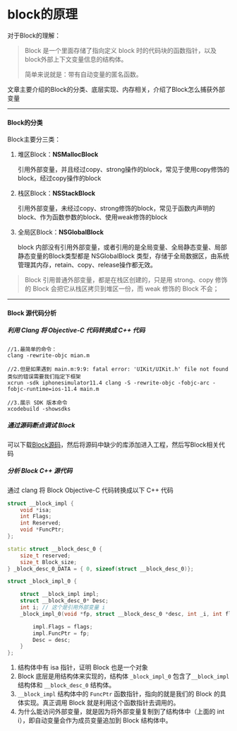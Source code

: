 # block的原理

对于Block的理解：

> Block 是一个里面存储了指向定义 block 时的代码块的函数指针，以及block外部上下文变量信息的结构体。
>
> 简单来说就是：带有自动变量的匿名函数。

文章主要介绍的Block的分类、底层实现、内存相关，介绍了Block怎么捕获外部变量

-----

#### Block的分类

Block主要分三类：

1. 堆区Block：**NSMallocBlock**

   引用外部变量，并且经过copy、strong操作的block，常见于使用copy修饰的block，经过copy操作的block

2. 栈区Block：**NSStackBlock**

   引用外部变量，未经过copy、strong修饰的block，常见于函数内声明的block、作为函数参数的block、使用weak修饰的block

3. 全局区Block：**NSGlobalBlock**

   block 内部没有引用外部变量，或者引用的是全局变量、全局静态变量、局部静态变量的Block类型都是 NSGlobalBlock 类型，存储于全局数据区，由系统管理其内存，retain、copy、release操作都无效。

> Block 引用普通外部变量，都是在栈区创建的，只是用 strong、copy 修饰的 Block 会把它从栈区拷贝到堆区一份，而 weak 修饰的 Block 不会；

----

#### Block 源代码分析

##### 利用 Clang 将 Objective-C 代码转换成 C++ 代码

```shell
//1.最简单的命令：
clang -rewrite-objc mian.m

//2.但是如果遇到 main.m:9:9: fatal error: 'UIKit/UIKit.h' file not found 类似的错误需要我们指定下框架
xcrun -sdk iphonesimulator11.4 clang -S -rewrite-objc -fobjc-arc -fobjc-runtime=ios-11.4 main.m

//3.展示 SDK 版本命令
xcodebuild -showsdks
```

##### 通过源码断点调试 Block

可以下载[Block源码](https://opensource.apple.com/source/libclosure/libclosure-65/)，然后将源码中缺少的库添加进入工程，然后写Block相关代码

##### 分析 Block C++ 源代码

通过 clang 将 Block Objective-C 代码转换成以下 C++ 代码

```c++
struct __block_impl {
    void *isa;
    int Flags;
    int Reserved;
    void *FuncPtr;
};

static struct __block_desc_0 {
    size_t reserved;
    size_t Block_size;
} _block_desc_0_DATA = { 0, sizeof(struct __block_desc_0)};

struct _block_impl_0 {

    struct __block_impl impl;
    struct __block_desc_0* Desc;
    int i; // 这个是引用外部变量 i
    _block_impl_0(void *fp, struct __block_desc_0 *desc, int _i, int flags=0) :i(_i){

        impl.Flags = flags;
        impl.FuncPtr = fp;
        Desc = desc;
    }
};
```

1. 结构体中有 isa 指针，证明 Block 也是一个对象
2. Block 底层是用结构体来实现的，结构体 `_block_impl_0` 包含了`__block_impl` 结构体和 `__block_desc_0` 结构体。
3. `__block_impl` 结构体中的 `FuncPtr` 函数指针，指向的就是我们的 Block 的具体实现。真正调用 Block 就是利用这个函数指针去调用的。
4. 为什么能访问外部变量，就是因为将外部变量复制到了结构体中（上面的 int i），即自动变量会作为成员变量追加到 Block 结构体中。